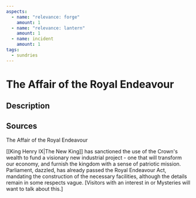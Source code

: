 ```yaml
---
aspects: 
  - name: "relevance: forge"
    amount: 1
  - name: "relevance: lantern"
    amount: 1
  - name: incident
    amount: 1
tags:
  - sundries
---
```

# The Affair of the Royal Endeavour
## Description

## Sources

The Affair of the Royal Endeavour

[[King Henry IX|The New King]] has sanctioned the use of the Crown's wealth to fund a visionary new industrial project - one that will transform our economy, and furnish the kingdom with a sense of patriotic mission. Parliament, dazzled, has already passed the Royal Endeavour Act, mandating the construction of the necessary facilities, although the details remain in some respects vague. [Visitors with an interest in <sprite name=forge> or <sprite name=lantern> Mysteries will want to talk about this.]